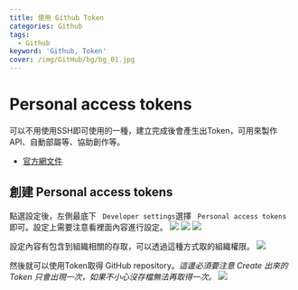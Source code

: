```yaml
---
title: 使用 Github Token 
categories: Github
tags: 
  - Github
keyword: 'Github, Token'
cover: /img/GitHub/bg/bg_01.jpg
---
```


# Personal access tokens
可以不用使用SSH即可使用的一種，建立完成後會產生出Token，可用來製作API、自動部屬等、協助創作等。
- [官方網文件](https://docs.github.com/en/authentication/keeping-your-account-and-data-secure/creating-a-personal-access-token)

## 創建 Personal access tokens
點選設定後，左側最底下 ``` Developer settings```選擇 ``` Personal access tokens```即可。設定上需要注意看裡面內容進行設定。
![](/img/GitHub/basic/tokens_01.png)
![](/img/GitHub/basic/tokens_02.png)
![](/img/GitHub/basic/tokens_03.png)

設定內容有包含到組織相關的存取，可以透過這種方式取的組織權限。
![](/img/GitHub/basic/tokens_04.png)

然後就可以使用Token取得 GitHub repository。*這邊必須要注意 Create 出來的Token 只會出現一次，如果不小心沒存檔無法再取得一次。*
![](/img/GitHub/basic/tokens_05.png)